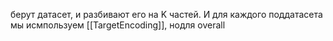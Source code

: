 берут датасет, и разбивают его на K частей.
И для каждого поддатасета мы исмпользуем
[[TargetEncoding]], нодля overall 